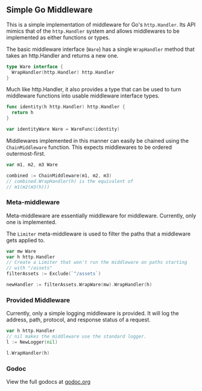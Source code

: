 ## Simple Go Middleware

This is a simple implementation of middleware for Go's ```http.Handler```.
Its API mimics that of the ```http.Handler``` system and allows middlewares
to be implemented as either functions or types.

The basic middleware interface (```Ware```) has a single
```WrapHandler``` method that takes an http.Handler and returns a new
one.

```go
type Ware interface {
  WrapHandler(http.Handler) http.Handler
}
```

Much like http.Handler, it also provides a type that can be used to
turn middleware functions into usable middleware interface types.

```go
func identity(h http.Handler) http.Handler {
  return h
}

var identityWare Ware = WareFunc(identity)
```

Middlewares implemented in this manner can easily be chained using the
```ChainMiddleware``` function. This expects middlewares to be ordered
outermost-first.

```go
var m1, m2, m3 Ware

combined := ChainMiddleware(m1, m2, m3)
// combined.WrapHandler(h) is the equivalent of
// m1(m2(m3(h)))
```

### Meta-middleware

Meta-middleware are essentially middleware for middleware. Currently,
only one is implemented.

The ```Limiter``` meta-middleware is used to filter the paths that a
middleware gets applied to.

```go
var mw Ware
var h http.Handler
// Create a Limiter that won't run the middleware on paths starting
// with "/assets"
filterAssets := Exclude(`^/assets`)

newHandler := filterAssets.WrapWare(mw).WrapHandler(h)
```

### Provided Middleware

Currently, only a simple logging middleware is provided. It will log
the address, path, protocol, and response status of a request.

```go
var h http.Handler
// nil makes the middleware use the standard logger.
l := NewLogger(nil)

l.WrapHandler(h)
```

### Godoc

View the full godocs at [godoc.org](https://godoc.org/github.com/Pursuit92/middle)
